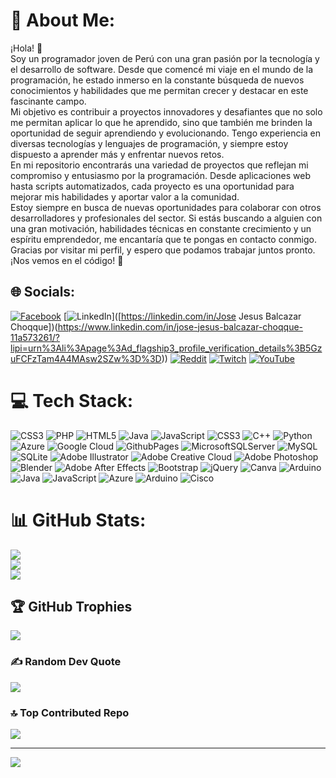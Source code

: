 # 💫 About Me:
¡Hola! 👋<br>Soy un programador joven de Perú con una gran pasión por la tecnología y el desarrollo de software. Desde que comencé mi viaje en el mundo de la programación, he estado inmerso en la constante búsqueda de nuevos conocimientos y habilidades que me permitan crecer y destacar en este fascinante campo.<br>Mi objetivo es contribuir a proyectos innovadores y desafiantes que no solo me permitan aplicar lo que he aprendido, sino que también me brinden la oportunidad de seguir aprendiendo y evolucionando. Tengo experiencia en diversas tecnologías y lenguajes de programación, y siempre estoy dispuesto a aprender más y enfrentar nuevos retos.<br>En mi repositorio encontrarás una variedad de proyectos que reflejan mi compromiso y entusiasmo por la programación. Desde aplicaciones web hasta scripts automatizados, cada proyecto es una oportunidad para mejorar mis habilidades y aportar valor a la comunidad.<br>Estoy siempre en busca de nuevas oportunidades para colaborar con otros desarrolladores y profesionales del sector. Si estás buscando a alguien con una gran motivación, habilidades técnicas en constante crecimiento y un espíritu emprendedor, me encantaría que te pongas en contacto conmigo.<br>Gracias por visitar mi perfil, y espero que podamos trabajar juntos pronto.<br>¡Nos vemos en el código! 🚀<br>


## 🌐 Socials:
[![Facebook](https://img.shields.io/badge/Facebook-%231877F2.svg?logo=Facebook&logoColor=white)](https://facebook.com/JoseBC) [![LinkedIn](https://img.shields.io/badge/LinkedIn-%230077B5.svg?logo=linkedin&logoColor=white)]([https://linkedin.com/in/Jose Jesus Balcazar Choqque])(https://www.linkedin.com/in/jose-jesus-balcazar-choqque-11a573261/?lipi=urn%3Ali%3Apage%3Ad_flagship3_profile_verification_details%3B5GzuFCFzTam4A4MAsw2SZw%3D%3D)) [![Reddit](https://img.shields.io/badge/Reddit-%23FF4500.svg?logo=Reddit&logoColor=white)](https://reddit.com/user/Ill_Asparagus4248) [![Twitch](https://img.shields.io/badge/Twitch-%239146FF.svg?logo=Twitch&logoColor=white)](https://twitch.tv/josebc377) [![YouTube](https://img.shields.io/badge/YouTube-%23FF0000.svg?logo=YouTube&logoColor=white)](https://youtube.com/@@BC-hn9og) 

# 💻 Tech Stack:
![CSS3](https://img.shields.io/badge/css3-%231572B6.svg?style=for-the-badge&logo=css3&logoColor=white) ![PHP](https://img.shields.io/badge/php-%23777BB4.svg?style=for-the-badge&logo=php&logoColor=white) ![HTML5](https://img.shields.io/badge/html5-%23E34F26.svg?style=for-the-badge&logo=html5&logoColor=white) ![Java](https://img.shields.io/badge/java-%23ED8B00.svg?style=for-the-badge&logo=openjdk&logoColor=white) ![JavaScript](https://img.shields.io/badge/javascript-%23323330.svg?style=for-the-badge&logo=javascript&logoColor=%23F7DF1E) ![CSS3](https://img.shields.io/badge/css3-%231572B6.svg?style=for-the-badge&logo=css3&logoColor=white) ![C++](https://img.shields.io/badge/c++-%2300599C.svg?style=for-the-badge&logo=c%2B%2B&logoColor=white) ![Python](https://img.shields.io/badge/python-3670A0?style=for-the-badge&logo=python&logoColor=ffdd54) ![Azure](https://img.shields.io/badge/azure-%230072C6.svg?style=for-the-badge&logo=microsoftazure&logoColor=white) ![Google Cloud](https://img.shields.io/badge/GoogleCloud-%234285F4.svg?style=for-the-badge&logo=google-cloud&logoColor=white) ![GithubPages](https://img.shields.io/badge/github%20pages-121013?style=for-the-badge&logo=github&logoColor=white) ![MicrosoftSQLServer](https://img.shields.io/badge/Microsoft%20SQL%20Server-CC2927?style=for-the-badge&logo=microsoft%20sql%20server&logoColor=white) ![MySQL](https://img.shields.io/badge/mysql-4479A1.svg?style=for-the-badge&logo=mysql&logoColor=white) ![SQLite](https://img.shields.io/badge/sqlite-%2307405e.svg?style=for-the-badge&logo=sqlite&logoColor=white) ![Adobe Illustrator](https://img.shields.io/badge/adobe%20illustrator-%23FF9A00.svg?style=for-the-badge&logo=adobe%20illustrator&logoColor=white) ![Adobe Creative Cloud](https://img.shields.io/badge/Adobe%20Creative%20Cloud-DA1F26.svg?style=for-the-badge&logo=Adobe%20Creative%20Cloud&logoColor=white) ![Adobe Photoshop](https://img.shields.io/badge/adobe%20photoshop-%2331A8FF.svg?style=for-the-badge&logo=adobe%20photoshop&logoColor=white) ![Blender](https://img.shields.io/badge/blender-%23F5792A.svg?style=for-the-badge&logo=blender&logoColor=white) ![Adobe After Effects](https://img.shields.io/badge/Adobe%20After%20Effects-9999FF.svg?style=for-the-badge&logo=Adobe%20After%20Effects&logoColor=white) ![Bootstrap](https://img.shields.io/badge/bootstrap-%238511FA.svg?style=for-the-badge&logo=bootstrap&logoColor=white) ![jQuery](https://img.shields.io/badge/jquery-%230769AD.svg?style=for-the-badge&logo=jquery&logoColor=white) ![Canva](https://img.shields.io/badge/Canva-%2300C4CC.svg?style=for-the-badge&logo=Canva&logoColor=white) ![Arduino](https://img.shields.io/badge/-Arduino-00979D?style=for-the-badge&logo=Arduino&logoColor=white) ![Java](https://img.shields.io/badge/java-%23ED8B00.svg?style=for-the-badge&logo=openjdk&logoColor=white) ![JavaScript](https://img.shields.io/badge/javascript-%23323330.svg?style=for-the-badge&logo=javascript&logoColor=%23F7DF1E) ![Azure](https://img.shields.io/badge/azure-%230072C6.svg?style=for-the-badge&logo=microsoftazure&logoColor=white) ![Arduino](https://img.shields.io/badge/-Arduino-00979D?style=for-the-badge&logo=Arduino&logoColor=white) ![Cisco](https://img.shields.io/badge/cisco-%23049fd9.svg?style=for-the-badge&logo=cisco&logoColor=black)
# 📊 GitHub Stats:
![](https://github-readme-stats.vercel.app/api?username=joseBC377&theme=merko&hide_border=false&include_all_commits=true&count_private=true)<br/>
![](https://github-readme-streak-stats.herokuapp.com/?user=joseBC377&theme=merko&hide_border=false)<br/>
![](https://github-readme-stats.vercel.app/api/top-langs/?username=joseBC377&theme=merko&hide_border=false&include_all_commits=true&count_private=true&layout=compact)

## 🏆 GitHub Trophies
![](https://github-profile-trophy.vercel.app/?username=joseBC377&theme=monokai&no-frame=false&no-bg=true&margin-w=4)

### ✍️ Random Dev Quote
![](https://quotes-github-readme.vercel.app/api?type=horizontal&theme=radical)

### 🔝 Top Contributed Repo
![](https://github-contributor-stats.vercel.app/api?username=joseBC377&limit=5&theme=dark&combine_all_yearly_contributions=true)

---
[![](https://visitcount.itsvg.in/api?id=joseBC377&icon=0&color=0)](https://visitcount.itsvg.in)

<!-- Proudly created with GPRM ( https://gprm.itsvg.in ) -->

